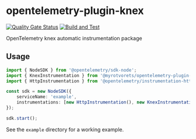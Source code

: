 # opentelemetry-plugin-knex

[![Quality Gate Status](https://sonarcloud.io/api/project_badges/measure?project=myrotvorets_opentelemetry-plugin-knex&metric=alert_status)](https://sonarcloud.io/dashboard?id=myrotvorets_opentelemetry-plugin-knex)
[![Build and Test](https://github.com/myrotvorets/opentelemetry-plugin-knex/actions/workflows/build.yml/badge.svg)](https://github.com/myrotvorets/opentelemetry-plugin-knex/actions/workflows/build.yml)

OpenTelemetry knex automatic instrumentation package

## Usage

```typescript
import { NodeSDK } from '@opentelemetry/sdk-node';
import { KnexInstrumentation } from '@myrotvorets/opentelemetry-plugin-knex';
import { HttpInstrumentation } from '@opentelemetry/instrumentation-http';

const sdk = new NodeSDK({
    serviceName: 'example',
    instrumentations: [new HttpInstrumentation(), new KnexInstrumentation()],
});

sdk.start();
```

See the `example` directory for a working example.
